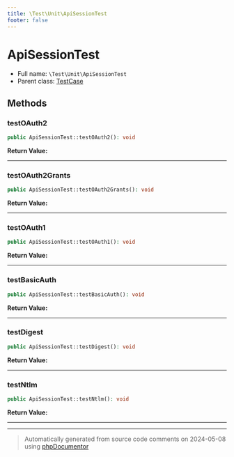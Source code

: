 ```yaml
---
title: \Test\Unit\ApiSessionTest
footer: false
---
```


# ApiSessionTest





* Full name: `\Test\Unit\ApiSessionTest`
* Parent class: [TestCase](../../../classes.md)



## Methods

### testOAuth2



```php
public ApiSessionTest::testOAuth2(): void
```









**Return Value:**





---
### testOAuth2Grants



```php
public ApiSessionTest::testOAuth2Grants(): void
```









**Return Value:**





---
### testOAuth1



```php
public ApiSessionTest::testOAuth1(): void
```









**Return Value:**





---
### testBasicAuth



```php
public ApiSessionTest::testBasicAuth(): void
```









**Return Value:**





---
### testDigest



```php
public ApiSessionTest::testDigest(): void
```









**Return Value:**





---
### testNtlm



```php
public ApiSessionTest::testNtlm(): void
```









**Return Value:**





---


---
> Automatically generated from source code comments on 2024-05-08 using [phpDocumentor](http://www.phpdoc.org/)
